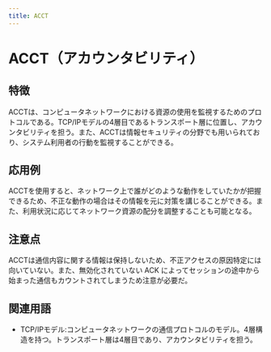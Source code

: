 ```yaml
---
title: ACCT
---
```


# ACCT（アカウンタビリティ）

## 特徴
ACCTは、コンピュータネットワークにおける資源の使用を監視するためのプロトコルである。TCP/IPモデルの4層目であるトランスポート層に位置し、アカウンタビリティを担う。また、ACCTは情報セキュリティの分野でも用いられており、システム利用者の行動を監視することができる。

## 応用例
ACCTを使用すると、ネットワーク上で誰がどのような動作をしていたかが把握できるため、不正な動作の場合はその情報を元に対策を講じることができる。また、利用状況に応じてネットワーク資源の配分を調整することも可能となる。

## 注意点
ACCTは通信内容に関する情報は保持しないため、不正アクセスの原因特定には向いていない。また、無効化されていない ACK によってセッションの途中から始まった通信もカウントされてしまうため注意が必要だ。

## 関連用語
- TCP/IPモデル:コンピュータネットワークの通信プロトコルのモデル。4層構造を持つ。トランスポート層は4層目であり、アカウンタビリティを担う。